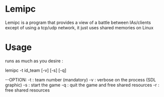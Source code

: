 Lemipc
======

Lemipc is a program that provides a view of a battle between IAs/clients except of using a tcp/udp network, it just uses shared memories on Linux

Usage
======

runs as much as you desire :

lemipc -t id_team [-v] [-s] [-q]

--OPTION:
-t : team number (mandatory)
-v : verbose on the process (SDL graphic)
-s : start the game
-q : quit the game and free shared resources
-r : free shared resources
